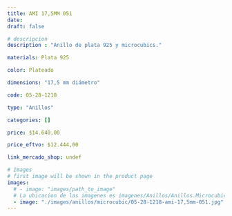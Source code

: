 ```yaml
---
title: AMI 17,5MM 051
date: 
draft: false

# descripcion
description : "Anillo de plata 925 y microcubics."

materials: Plata 925

color: Plateado

dimensions: "17,5 mm diámetro"

code: 05-28-1218

type: "Anillos"

categories: []

price: $14.640,00

price_eftvo: $12.444,00

link_mercado_shop: undef

# Images
# first image will be shown in the product page
images:
  # - image: "images/path_to_image"
  # La ubicacion de las imagenes es imagenes/Anillos/Anillos.Microcubic/05-28-1218-ami-17,5mm-051
  - image: "./images/anillos/microcubic/05-28-1218-ami-17,5mm-051.jpg"
---
```

